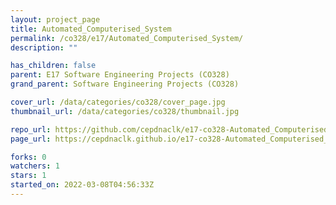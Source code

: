 ```yaml
---
layout: project_page
title: Automated_Computerised_System
permalink: /co328/e17/Automated_Computerised_System/
description: ""

has_children: false
parent: E17 Software Engineering Projects (CO328)
grand_parent: Software Engineering Projects (CO328)

cover_url: /data/categories/co328/cover_page.jpg
thumbnail_url: /data/categories/co328/thumbnail.jpg

repo_url: https://github.com/cepdnaclk/e17-co328-Automated_Computerised_System
page_url: https://cepdnaclk.github.io/e17-co328-Automated_Computerised_System

forks: 0
watchers: 1
stars: 1
started_on: 2022-03-08T04:56:33Z
---
```



